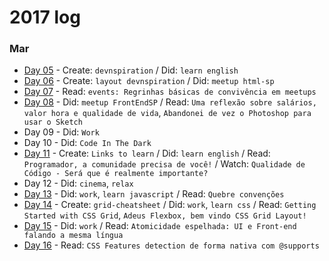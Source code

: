 # 2017 log

### Mar
- [Day 05](https://github.com/kvnol/dailylog/blob/master/2017/log/05-03-2017.md) - Create: `devnspiration` / Did: `learn english`
- [Day 06](https://github.com/kvnol/dailylog/blob/master/2017/log/06-03-2017.md) - Create: `layout devnspiration` / Did: `meetup html-sp`
- [Day 07](https://github.com/kvnol/dailylog/blob/master/2017/log/07-03-2017.md) - Read: `events: Regrinhas básicas de convivência em meetups`
- [Day 08](https://github.com/kvnol/dailylog/blob/master/2017/log/08-03-2017.md) - Did: `meetup FrontEndSP` / Read: `Uma reflexão sobre salários, valor hora e qualidade de vida`, `Abandonei de vez o Photoshop para usar o Sketch`
- Day 09 - Did: `Work`
- Day 10 - Did: `Code In The Dark`
- [Day 11](https://github.com/kvnol/dailylog/blob/master/2017/log/11-03-2017.md) - Create: `Links to learn` / Did: `learn english` / Read: `Programador, a comunidade precisa de você!` / Watch: `Qualidade de Código - Será que é realmente importante?`
- Day 12 - Did: `cinema`, `relax`
- [Day 13](https://github.com/kvnol/dailylog/blob/master/2017/log/13-03-2017.md) - Did: `work`, `learn javascript` / Read: `Quebre convenções`
- [Day 14](https://github.com/kvnol/dailylog/blob/master/2017/log/14-03-2017.md) - Create: `grid-cheatsheet` / Did: `work`, `learn css` / Read: `Getting Started with CSS Grid`, `Adeus Flexbox, bem vindo CSS Grid Layout!`
- [Day 15](https://github.com/kvnol/dailylog/blob/master/2017/log/14-03-2017.md) - Did: `work` / Read: `Atomicidade espelhada: UI e Front-end falando a mesma língua`
- [Day 16](https://github.com/kvnol/dailylog/blob/master/2017/log/14-03-2017.md) - Read: `CSS Features detection de forma nativa com @supports`
